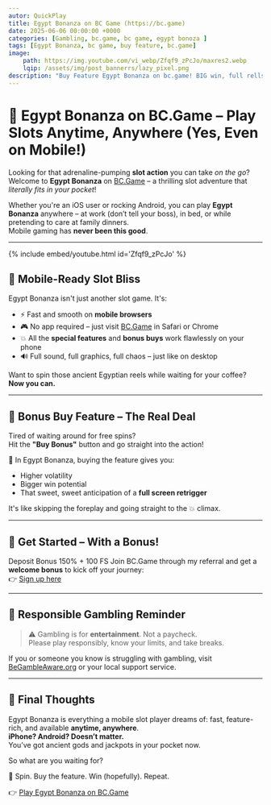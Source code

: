 ```yaml
---
autor: QuickPlay
title: Egypt Bonanza on BC Game (https://bc.game)
date: 2025-06-06 00:00:00 +0000
categories: [Gambling, bc.game, bc game, egypt bonoza ]
tags: [Egypt Bonanza, bc game, buy feature, bc.game]
image: 
    path: https://img.youtube.com/vi_webp/Zfqf9_zPcJo/maxres2.webp
    lqip: /assets/img/post_bannerrs/lazy_pixel.png
description: "Buy Feature Egypt Bonanza on bc.game! BIG win, full rells."
---
```


# 🎰 Egypt Bonanza on BC.Game – Play Slots Anytime, Anywhere (Yes, Even on Mobile!)

Looking for that adrenaline-pumping **slot action** you can take *on the go*? Welcome to **Egypt Bonanza** on [BC.Game](https://bc.game/i-3ek4wfea8-n/) – a thrilling slot adventure that *literally fits in your pocket*!

Whether you're an iOS user or rocking Android, you can play **Egypt Bonanza** anywhere – at work (don’t tell your boss), in bed, or while pretending to care at family dinners.  
Mobile gaming has **never been this good**.

---

{% include embed/youtube.html id='Zfqf9_zPcJo' %}

## 📱 Mobile-Ready Slot Bliss

Egypt Bonanza isn't just another slot game. It's:

- ⚡ Fast and smooth on **mobile browsers**
- 🎮 No app required – just visit [BC.Game](https://bc.game/i-3ek4wfea8-n/) in Safari or Chrome
- 💥 All the **special features** and **bonus buys** work flawlessly on your phone
- 🔊 Full sound, full graphics, full chaos – just like on desktop

Want to spin those ancient Egyptian reels while waiting for your coffee?  
**Now you can.**

---

## 💸 Bonus Buy Feature – The Real Deal

Tired of waiting around for free spins?  
Hit the **"Buy Bonus"** button and go straight into the action!

🎯 In Egypt Bonanza, buying the feature gives you:
- Higher volatility
- Bigger win potential
- That sweet, sweet anticipation of a **full screen retrigger**

It's like skipping the foreplay and going straight to the 💥 climax.

---

## 🎁 Get Started – With a Bonus!

Deposit Bonus 150% + 100 FS 
Join BC.Game through my referral and get a **welcome bonus** to kick off your journey:  
👉 [Sign up here](https://bc.game/i-3ek4wfea8-n/)

---

## 🧠 Responsible Gambling Reminder

> ⚠️ Gambling is for **entertainment**. Not a paycheck.  
> Please play responsibly, know your limits, and take breaks.

If you or someone you know is struggling with gambling, visit [BeGambleAware.org](https://www.begambleaware.org) or your local support service.

---

## 🔗 Final Thoughts

Egypt Bonanza is everything a mobile slot player dreams of: fast, feature-rich, and available **anytime, anywhere**.  
**iPhone? Android? Doesn’t matter.**  
You’ve got ancient gods and jackpots in your pocket now.

So what are you waiting for?

🎰 Spin. Buy the feature. Win (hopefully). Repeat.

👉 [Play Egypt Bonanza on BC.Game](https://bc.game/i-3ek4wfea8-n/)
